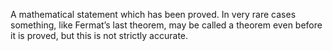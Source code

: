 A mathematical statement which has been proved. In very rare cases
something, like Fermat’s last theorem, may be called a theorem even
before it is proved, but this is not strictly accurate.
